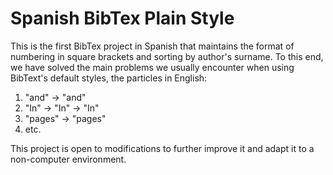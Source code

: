# Spanish BibTex Plain Style

This is the first BibTex project in Spanish that maintains the format of numbering in square brackets and sorting by author's surname.
To this end, we have solved the main problems we usually encounter when using BibText's default styles, the particles in English:

1. "and" -> "and"
2. "In" -> "In" -> "In"
3. "pages" -> "pages"
4. etc.


This project is open to modifications to further improve it and adapt it to a non-computer environment.  
